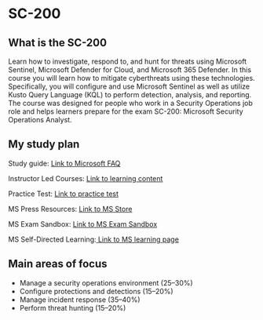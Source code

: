 # SC-200

## What is the SC-200

Learn how to investigate, respond to, and hunt for threats using Microsoft Sentinel, Microsoft Defender for Cloud, and Microsoft 365 Defender. In this course you will learn how to mitigate cyberthreats using these technologies. Specifically, you will configure and use Microsoft Sentinel as well as utilize Kusto Query Language (KQL) to perform detection, analysis, and reporting. The course was designed for people who work in a Security Operations job role and helps learners prepare for the exam SC-200: Microsoft Security Operations Analyst.

## My study plan

Study guide: [Link to Microsoft FAQ](https://learn.microsoft.com/en-us/credentials/certifications/resources/study-guides/sc-200)

Instructor Led Courses: [Link to learning content](https://learn.microsoft.com/en-us/training/browse/)

Practice Test: [Link to practice test](https://learn.microsoft.com/en-us/credentials/certifications/prepare-exam#take-a-practice-assessment)

MS Press Resources: [Link to MS Store](https://www.microsoftpressstore.com/)

MS Exam Sandbox: [Link to MS Exam Sandbox](https://learn.microsoft.com/en-us/credentials/certifications/prepare-exam#explore-the-exam-sandbox)

MS Self-Directed Learning:[ Link to MS learning page](https://learn.microsoft.com/en-us/training/courses/sc-200t00)

## Main areas of focus

* Manage a security operations environment (25–30%)
* Configure protections and detections (15–20%)
* Manage incident response (35–40%)
* Perform threat hunting (15–20%)

